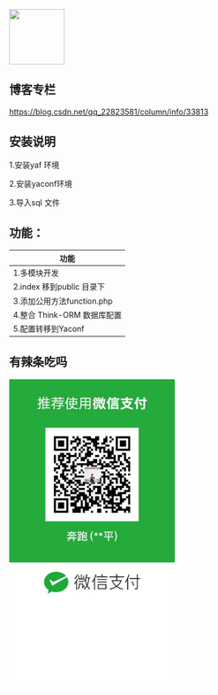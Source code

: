 
<img src="https://img-blog.csdnimg.cn/20190215102400434.jpeg" width = "100" height = "100" div align=center />

## 博客专栏
https://blog.csdn.net/qq_22823581/column/info/33813

## 安装说明

1.安装yaf 环境

2.安装yaconf环境

3.导入sql 文件

## 功能：

| 功能 | 
| ------ |
| 1.多模块开发 | 
| 2.index 移到public 目录下 | 
| 3.添加公用方法function.php | 
| 4.整合 Think-ORM 数据库配置 | 
| 5.配置转移到Yaconf | 



## 有辣条吃吗

<img src="https://github.com/liaoshengping/yaf_init/raw/master/wx.jpg" width = "300" div align=center />


<iframe src="//player.bilibili.com/player.html?aid=50240058&cid=87950591&page=1" scrolling="no" border="0" frameborder="no" framespacing="0" allowfullscreen="true"> </iframe>





